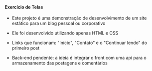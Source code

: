 #### Exercício de Telas 

- Este projeto é uma demonstração de desenvolvimento de um site estático para um blog pessoal ou corporativo
- Ele foi desenvolvido utilizando apenas HTML e CSS
- Links que funcionam: "Início", "Contato" e o "Continuar lendo" do primeiro post

- Back-end pendente: a ideia é integrar o front com uma api para o armazenamento das postagens e comentários 


